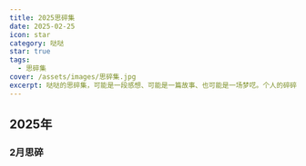 ```yaml
---
title: 2025思碎集
date: 2025-02-25
icon: star
category: 哒哒
star: true
tags:
  - 思碎集
cover: /assets/images/思碎集.jpg
excerpt: 哒哒的思碎集，可能是一段感想、可能是一篇故事、也可能是一场梦呓。个人的碎碎念与每日反思板块。
---
```


## 2025年

### 2月思碎

<LittleTalk arr='[
	{"time":"2025-2-25","content":"新的一年，第一篇思碎，大三下开学的第二天。本学期课程减少了好多，每天有几乎大半的时间可以用来规划和复习考研的事情。今天复习了106个英语单词，还不够多。每天大约100个左右需要50天才能复习完一轮英语。书籍方面每天依然在坚持半小时的阅读。每天有在坚持运动，已经廋下来3斤了。"},
	{"time":"2025-2-26","content":"复习了160个单词，阅读17分钟，跑步3.2公里。阅读量没有达标，跑步进步了一点点。21天阅读挑战失败了，还差2小时，有些日子阅读量基本为0，只进行了打卡，至少要将目标阅读打卡设置到半小时一天才行。"},
	{"time":"2025-2-27","content":"上课迟到一丢丢（2分钟），挨批... 没考虑到共享单车没得那么快，下周这时间要早点，早上一小时完成了80个单词的复习。晚上完成了4公里的跑步，有所提升，继续加油。今天总过复习了186个单词。"}
]'></LittleTalk>